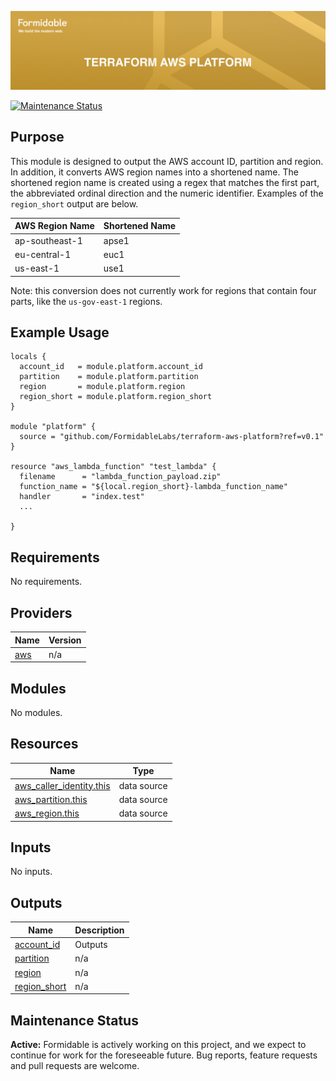 [![terraform-aws-platform — Formidable, We build the modern web](https://raw.githubusercontent.com/FormidableLabs/terraform-aws-platform/main/terraform-aws-platform-Hero.png)](https://formidable.com/open-source/)


[![Maintenance Status][maintenance-image]](#maintenance-status)

## Purpose

This module is designed to output the AWS account ID, partition and region. In addition, it converts AWS region names into a shortened name. The shortened region name is created using a regex that matches the first part, the abbreviated ordinal direction and the numeric identifier. Examples of the `region_short` output are below.

| AWS Region Name | Shortened Name |
| --------------- | -------------- |
| ap-southeast-1  | apse1          |
| eu-central-1    | euc1           |
| us-east-1       | use1           |

Note: this conversion does not currently work for regions that contain four parts, like the `us-gov-east-1` regions.

## Example Usage

```
locals {
  account_id   = module.platform.account_id
  partition    = module.platform.partition
  region       = module.platform.region
  region_short = module.platform.region_short
}

module "platform" {
  source = "github.com/FormidableLabs/terraform-aws-platform?ref=v0.1"
}

resource "aws_lambda_function" "test_lambda" {
  filename      = "lambda_function_payload.zip"
  function_name = "${local.region_short}-lambda_function_name"
  handler       = "index.test"
  ...

}

```

<!-- BEGIN_TF_DOCS -->

## Requirements

No requirements.

## Providers

| Name                                             | Version |
| ------------------------------------------------ | ------- |
| <a name="provider_aws"></a> [aws](#provider_aws) | n/a     |

## Modules

No modules.

## Resources

| Name                                                                                                                       | Type        |
| -------------------------------------------------------------------------------------------------------------------------- | ----------- |
| [aws_caller_identity.this](https://registry.terraform.io/providers/hashicorp/aws/latest/docs/data-sources/caller_identity) | data source |
| [aws_partition.this](https://registry.terraform.io/providers/hashicorp/aws/latest/docs/data-sources/partition)             | data source |
| [aws_region.this](https://registry.terraform.io/providers/hashicorp/aws/latest/docs/data-sources/region)                   | data source |

## Inputs

No inputs.

## Outputs

| Name                                                                    | Description |
| ----------------------------------------------------------------------- | ----------- |
| <a name="output_account_id"></a> [account_id](#output_account_id)       | Outputs     |
| <a name="output_partition"></a> [partition](#output_partition)          | n/a         |
| <a name="output_region"></a> [region](#output_region)                   | n/a         |
| <a name="output_region_short"></a> [region_short](#output_region_short) | n/a         |

<!-- END_TF_DOCS -->

[maintenance-image]: https://img.shields.io/badge/maintenance-active-green.svg?color=brightgreen&style=flat

## Maintenance Status

**Active:** Formidable is actively working on this project, and we expect to continue for work for the foreseeable future. Bug reports, feature requests and pull requests are welcome.
